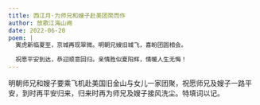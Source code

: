 ```yaml
---
title: 西江月·为师兄和嫂子赴美团聚而作
author: 放歌江海山阙
date: 2022-06-20
poem: |
  寅虎新临夏至，京城再现翠微。明朝兄嫂旧城飞，喜盼团圆相会。

  祝愿平安到达，恭迎顺意回归。亲情胜似夏阳辉，情暖人生无悔！
---
```


明朝师兄和嫂子要乘飞机赴美国旧金山与女儿一家团聚，祝愿师兄及嫂子一路平安，到时再平安归来，归来时再为师兄及嫂子接风洗尘。特填词以记。
